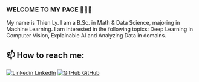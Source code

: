 ### WELCOME TO MY PAGE 👋👋👋
My name is Thien Ly. I am a B.Sc. in Math & Data Science, majoring in Machine Learning. I am interested in the following topics: Deep Learning in Computer Vision, Explainable AI and Analyzing Data in domains. <br>
## 📫 How to reach me: 
[![Linkedin](https://i.stack.imgur.com/gVE0j.png) LinkedIn](https://www.linkedin.com/in/hthienly/) [![GitHub](https://i.stack.imgur.com/tskMh.png) GitHub](https://github.com/lhthien09)
